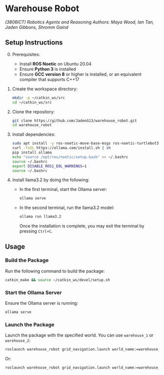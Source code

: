 # Warehouse Robot

*(3806ICT) Robotics Agents and Reasoning*
*Authors: Maya Wood, Ian Tan, Jaden Gibbons, Shromm Gaind*

## Setup Instructions

0. Prerequisites:
   - Install **ROS Noetic** on Ubuntu 20.04
   - Ensure **Python 3** is installed
   - Ensure **GCC version 8** or higher is installed, or an equivalent compiler that supports C++17

1. Create the workspace directory:
   ```bash
   mkdir -p ~/catkin_ws/src
   cd ~/catkin_ws/src
   ```

2. Clone the repository:
   ```bash
   git clone https://github.com/JadenG13/warehouse_robot.git
   cd warehouse_robot
   ```

3. Install dependencies:
   ```bash
   sudo apt install -y ros-noetic-move-base-msgs ros-noetic-turtlebot3* ros-noetic-gazebo-ros* mono-complete libmono-system-windows-forms4.0-cil python3-pip
   curl -fsSL https://ollama.com/install.sh | sh
   pip install ollama
   echo "source /opt/ros/noetic/setup.bash" >> ~/.bashrc
   source ~/.bashrc
   export DISABLE_ROS1_EOL_WARNINGS=1
   source ~/.bashrc
   ```

4. Install llama3.2 by doing the following:
   - In the first terminal, start the Ollama server:
     ```bash
     ollama serve
     ```
   - In the second terminal, run the llama3.2 model:
     ```bash
     ollama run llama3.2
     ```
     Once the installation is complete, you may exit the terminal by pressing `Ctrl+C`.

## Usage

### Build the Package

Run the following command to build the package:
```bash
catkin_make && source ~/catkin_ws/devel/setup.sh
```

### Start the Ollama Server

Ensure the Ollama server is running:
```bash
ollama serve
```

### Launch the Package

Launch the package with the specified world. You can use `warehouse_1` or `warehouse_2`:
```bash
roslaunch warehouse_robot grid_navigation.launch world_name:=warehouse_1
```
Or:
```bash
roslaunch warehouse_robot grid_navigation.launch world_name:=warehouse_2
```

